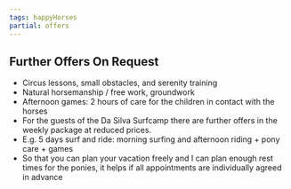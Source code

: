 ```yaml
---
tags: happyHorses
partial: offers
---
```

## Further Offers On Request

* Circus lessons, small obstacles, and serenity training
* Natural horsemanship / free work, groundwork
* Afternoon games: 2 hours of care for the children in contact with the horses
* For the guests of the Da Silva Surfcamp there are further offers in the weekly package at reduced prices.
* E.g. 5 days surf and ride: morning surfing and afternoon riding + pony care + games
* So that you can plan your vacation freely and I can plan enough rest times for the ponies, it helps if all appointments are individually agreed in advance
